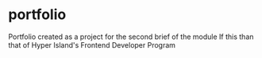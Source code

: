 # portfolio
Portfolio created as a project for the second brief of the module If this than that of Hyper Island's Frontend Developer Program

